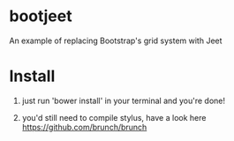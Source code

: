 bootjeet
========

An example of replacing Bootstrap's grid system with Jeet

Install
========
1. just run 'bower install' in your terminal and you're done!

2. you'd still need to compile stylus, have a look here https://github.com/brunch/brunch
